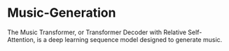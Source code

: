 # Music-Generation
The Music Transformer, or Transformer Decoder with Relative Self-Attention, is a deep learning sequence model designed to generate music.
